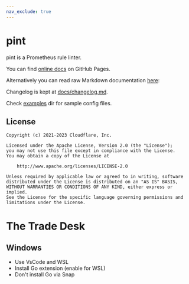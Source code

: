```yaml
---
nav_exclude: true
---
```


# pint

pint is a Prometheus rule linter.

You can find [online docs](https://cloudflare.github.io/pint/) on GitHub Pages.

Alternatively you can read raw Markdown documentation [here](/docs/index.md):

Changelog is kept at [docs/changelog.md](/docs/changelog.md).

Check [examples](/docs/examples) dir for sample config files.

## License

```text
Copyright (c) 2021-2023 Cloudflare, Inc.

Licensed under the Apache License, Version 2.0 (the "License");
you may not use this file except in compliance with the License.
You may obtain a copy of the License at

    http://www.apache.org/licenses/LICENSE-2.0

Unless required by applicable law or agreed to in writing, software
distributed under the License is distributed on an "AS IS" BASIS,
WITHOUT WARRANTIES OR CONDITIONS OF ANY KIND, either express or implied.
See the License for the specific language governing permissions and
limitations under the License.
```

# The Trade Desk
## Windows
- Use VsCode and WSL
- Install Go extension (enable for WSL)
- Don't install Go via Snap
